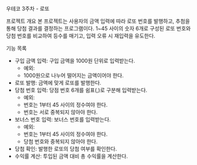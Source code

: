 우테코 3주차 - 로또

프로젝트 개요
 본 프로젝트는 사용자의 금액 입력에 따라 로또 번호를 발행하고, 추첨을 통해 당첨 결과를 결정하는 프로그램이다.
1~45 사이의 숫자 6개로 구성된 로또 번호와 당첨 번호를 비교하여 등수를 매기고, 입력 오류 시 재입력을 유도한다.

기능 목록 
- 구입 금액 입력: 구입 금액을 1000원 단위로 입력받는다.
  - 예외:
  - 1000원으로 나누어 떨어지는 금액이어야 한다.
- 로또 발행: 금액에 맞게 로또를 발행한다.
- 당첨 번호 입력: 당점 번호 6개를 쉼표(,)로 구분해 입력받는다.
  - 예외:
  - 번호는 1부터 45 사이의 정수여야 한다.
  - 번호는 서로 중복되지 않아야 한다.
- 보너스 번호 입력: 보너스 번호를 입력받는다.
  - 예외:
  - 번호는 1부터 45 사이의 정수여야 한다.
  - 당첨 번호와 중복되지 않아야 한다.
- 당첨 확인: 발행한 로또의 당첨 여부를 확인한다.
- 수익률 계산: 투입된 금액 대비 총 수익률을 계산한다.